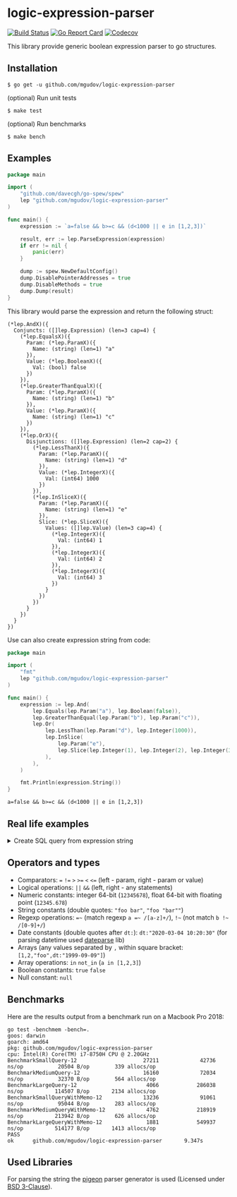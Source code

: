 logic-expression-parser
====

[![Build Status](https://app.travis-ci.com/mgudov/logic-expression-parser.svg?branch=master)](https://app.travis-ci.com/mgudov/logic-expression-parser)
[![Go Report Card](https://goreportcard.com/badge/github.com/mgudov/logic-expression-parser)](https://goreportcard.com/report/github.com/mgudov/logic-expression-parser)
[![Codecov](https://codecov.io/gh/mgudov/logic-expression-parser/branch/master/graph/badge.svg?token=JMQMBEP2Z6)](https://codecov.io/gh/mgudov/logic-expression-parser)

This library provide generic boolean expression parser to go structures.

## Installation

    $ go get -u github.com/mgudov/logic-expression-parser

(optional) Run unit tests

    $ make test

(optional) Run benchmarks

    $ make bench

## Examples

```go
package main

import (
	"github.com/davecgh/go-spew/spew"
	lep "github.com/mgudov/logic-expression-parser"
)

func main() {
	expression := `a=false && b>=c && (d<1000 || e in [1,2,3])`

	result, err := lep.ParseExpression(expression)
	if err != nil {
		panic(err)
	}

	dump := spew.NewDefaultConfig()
	dump.DisablePointerAddresses = true
	dump.DisableMethods = true
	dump.Dump(result)
}
```

This library would parse the expression and return the following struct:

```
(*lep.AndX)({
  Conjuncts: ([]lep.Expression) (len=3 cap=4) {
    (*lep.EqualsX)({
      Param: (*lep.ParamX)({
        Name: (string) (len=1) "a"
      }),
      Value: (*lep.BooleanX)({
        Val: (bool) false
      })
    }),
    (*lep.GreaterThanEqualX)({
      Param: (*lep.ParamX)({
        Name: (string) (len=1) "b"
      }),
      Value: (*lep.ParamX)({
        Name: (string) (len=1) "c"
      })
    }),
    (*lep.OrX)({
      Disjunctions: ([]lep.Expression) (len=2 cap=2) {
        (*lep.LessThanX)({
          Param: (*lep.ParamX)({
            Name: (string) (len=1) "d"
          }),
          Value: (*lep.IntegerX)({
            Val: (int64) 1000
          })
        }),
        (*lep.InSliceX)({
          Param: (*lep.ParamX)({
            Name: (string) (len=1) "e"
          }),
          Slice: (*lep.SliceX)({
            Values: ([]lep.Value) (len=3 cap=4) {
              (*lep.IntegerX)({
                Val: (int64) 1
              }),
              (*lep.IntegerX)({
                Val: (int64) 2
              }),
              (*lep.IntegerX)({
                Val: (int64) 3
              })
            }
          })
        })
      }
    })
  }
})
```

Use can also create expression string from code:

```go
package main

import (
	"fmt"
	lep "github.com/mgudov/logic-expression-parser"
)

func main() {
	expression := lep.And(
		lep.Equals(lep.Param("a"), lep.Boolean(false)),
		lep.GreaterThanEqual(lep.Param("b"), lep.Param("c")),
		lep.Or(
			lep.LessThan(lep.Param("d"), lep.Integer(1000)),
			lep.InSlice(
				lep.Param("e"),
				lep.Slice(lep.Integer(1), lep.Integer(2), lep.Integer(3)),
			),
		),
	)

	fmt.Println(expression.String())
}
```

```
a=false && b>=c && (d<1000 || e in [1,2,3])
```

## Real life examples
<details>
  <summary>Create SQL query from expression string</summary>

```go
package main

import (
	"fmt"
	"github.com/davecgh/go-spew/spew"
	sb "github.com/huandu/go-sqlbuilder"
	lep "github.com/mgudov/logic-expression-parser"
)

func traverse(sql *sb.SelectBuilder, expr lep.Expression) (string, error) {
	switch e := expr.(type) {
	default:
		return "", fmt.Errorf("not implemented: %T", e)
	case *lep.OrX:
		var args []string
		for _, disjunction := range e.Disjunctions {
			arg, err := traverse(sql, disjunction)
			if err != nil {
				return "", err
			}
			args = append(args, arg)
		}
		return sql.Or(args...), nil
	case *lep.AndX:
		var args []string
		for _, conjunct := range e.Conjuncts {
			arg, err := traverse(sql, conjunct)
			if err != nil {
				return "", err
			}
			args = append(args, arg)
		}
		return sql.And(args...), nil
	case *lep.EqualsX:
		value := e.Value.Value()
		if value == nil {
			return sql.IsNotNull(e.Param.String()), nil
		}
		return sql.Equal(e.Param.String(), value), nil
	case *lep.NotEqualsX:
		value := e.Value.Value()
		if value == nil {
			return sql.IsNotNull(e.Param.String()), nil
		}
		return sql.NotEqual(e.Param.String(), value), nil
	case *lep.GreaterThanX:
		return sql.GreaterThan(e.Param.String(), e.Value.Value()), nil
	case *lep.InSliceX:
		var items []interface{}
		for _, value := range e.Slice.Values {
			items = append(items, value.Value())
		}
		return sql.In(e.Param.String(), items...), nil

		// TODO: other cases
	}
}

func main() {
	query := `active=true && email!=null && (last_login>dt:"2010-01-01" || role in ["client","customer"])`

	expr, err := lep.ParseExpression(query)
	if err != nil {
		panic(err)
	}

	sql := sb.Select("*").From("users")
	where, err := traverse(sql, expr)
	if err != nil {
		panic(err)
	}
	sql.Where(where)

	spew.Dump(sql.Build())
}
```

```
(string) (len=99) "SELECT * FROM users WHERE (active = ? AND email IS NOT NULL AND (last_login > ? OR role IN (?, ?)))"
([]interface {}) (len=4 cap=4) {
 (bool) true,
 (time.Time) 2010-01-01 00:00:00 +0000 UTC,
 (string) (len=6) "client",
 (string) (len=8) "customer"
}
```
</details>

## Operators and types

* Comparators: `=` `!=` `>` `>=` `<` `<=` (left - param, right - param or value)
* Logical operations: `||` `&&` (left, right - any statements)
* Numeric constants: integer 64-bit (`12345678`), float 64-bit with floating point (`12345.678`)
* String constants (double quotes: `"foo bar"`, `"foo "bar""`)
* Regexp operations: `=~` (match regexp `a =~ /[a-z]+/`), `!~` (not match `b !~ /[0-9]+/`)
* Date constants (double quotes after `dt:`): `dt:"2020-03-04 10:20:30"` (for parsing datetime used [dateparse](github.com/araddon/dateparse) lib)
* Arrays (any values separated by `,` within square bracket: `[1,2,"foo",dt:"1999-09-09"]`)
* Array operations: `in` `not_in` (`a in [1,2,3]`)
* Boolean constants: `true` `false`
* Null constant: `null`

## Benchmarks

Here are the results output from a benchmark run on a Macbook Pro 2018:

```
go test -benchmem -bench=.
goos: darwin
goarch: amd64
pkg: github.com/mgudov/logic-expression-parser
cpu: Intel(R) Core(TM) i7-8750H CPU @ 2.20GHz
BenchmarkSmallQuery-12                     27211             42736 ns/op           20504 B/op        339 allocs/op
BenchmarkMediumQuery-12                    16160             72034 ns/op           32370 B/op        564 allocs/op
BenchmarkLargeQuery-12                      4066            286038 ns/op          114507 B/op       2134 allocs/op
BenchmarkSmallQueryWithMemo-12             13236             91061 ns/op           95044 B/op        283 allocs/op
BenchmarkMediumQueryWithMemo-12             4762            218919 ns/op          213942 B/op        626 allocs/op
BenchmarkLargeQueryWithMemo-12              1881            549937 ns/op          514177 B/op       1413 allocs/op
PASS
ok      github.com/mgudov/logic-expression-parser       9.347s
```

## Used Libraries

For parsing the string the [pigeon](https://github.com/mna/pigeon) parser generator is used
(Licensed under [BSD 3-Clause](http://opensource.org/licenses/BSD-3-Clause)).
